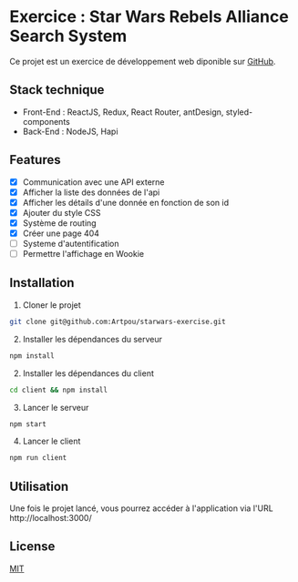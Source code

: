 # Exercice : Star Wars Rebels Alliance Search System

Ce projet est un exercice de développement web diponible sur [GitHub](https://github.com/KrashStudio/react-exercice).

## Stack technique

- Front-End : ReactJS, Redux, React Router, antDesign, styled-components
- Back-End : NodeJS, Hapi

## Features

- [x] Communication avec une API externe
- [x] Afficher la liste des données de l'api
- [x] Afficher les détails d'une donnée en fonction de son id
- [x] Ajouter du style CSS
- [x] Système de routing
- [x] Créer une page 404
- [ ] Systeme d'autentification
- [ ] Permettre l'affichage en Wookie

## Installation

1. Cloner le projet
```bash
git clone git@github.com:Artpou/starwars-exercise.git
```
2. Installer les dépendances du serveur
```bash
npm install
```

2. Installer les dépendances du client
```bash
cd client && npm install
```

3. Lancer le serveur
```bash
npm start
```
4. Lancer le client
```bash
npm run client
```

## Utilisation

Une fois le projet lancé, vous pourrez accéder à l'application via l'URL http://localhost:3000/

## License

[MIT](https://choosealicense.com/licenses/mit/)
